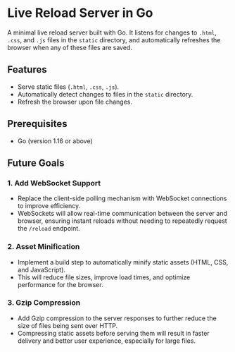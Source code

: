# Live Reload Server in Go

A minimal live reload server built with Go. It listens for changes to `.html`, `.css`, and `.js` files in the `static` directory, and automatically refreshes the browser when any of these files are saved.

## Features

- Serve static files (`.html`, `.css`, `.js`).
- Automatically detect changes to files in the `static` directory.
- Refresh the browser upon file changes.

## Prerequisites

- Go (version 1.16 or above)


## Future Goals

### 1. Add WebSocket Support
- Replace the client-side polling mechanism with WebSocket connections to improve efficiency.
- WebSockets will allow real-time communication between the server and browser, ensuring instant reloads without needing to repeatedly request the `/reload` endpoint.

### 2. Asset Minification
- Implement a build step to automatically minify static assets (HTML, CSS, and JavaScript).
- This will reduce file sizes, improve load times, and optimize performance for the browser.

### 3. Gzip Compression
- Add Gzip compression to the server responses to further reduce the size of files being sent over HTTP.
- Compressing static assets before serving them will result in faster delivery and better user experience, especially for large files.
